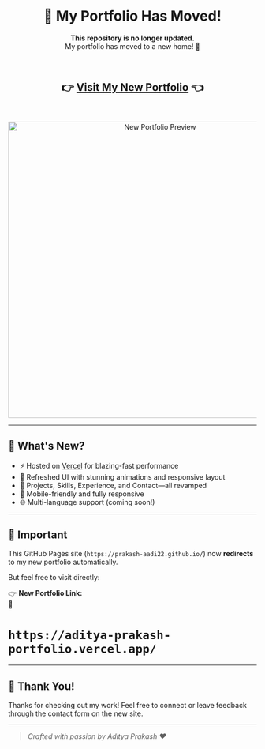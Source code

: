 <h1 align="center">🚀 My Portfolio Has Moved!</h1>

<p align="center">
  <strong>This repository is no longer updated.</strong><br />
  My portfolio has moved to a new home! 🎉
</p>

<br />

<h2 align="center">
  👉 <a href="https://aditya-prakash-portfolio.vercel.app/" target="_blank">Visit My New Portfolio</a> 👈
</h2>

<br />

<p align="center">
  <a href="https://aditya-prakash-portfolio.vercel.app/" target="_blank">
    <img src="https://aditya-prakash-portfolio.vercel.app/assets/images/p_portfolio.png" alt="New Portfolio Preview" width="600" />
  </a>
</p>

---

## 📢 What's New?

- ⚡ Hosted on [Vercel](https://aditya-prakash-portfolio.vercel.app/) for blazing-fast performance
- 🎨 Refreshed UI with stunning animations and responsive layout
- 🧠 Projects, Skills, Experience, and Contact—all revamped
- 📱 Mobile-friendly and fully responsive
- 🌐 Multi-language support (coming soon!)

---

## 📌 Important

This GitHub Pages site (`https://prakash-aadi22.github.io/`) now **redirects** to my new portfolio automatically.

But feel free to visit directly:

👉 **New Portfolio Link:**  
🔗 <h1>`https://aditya-prakash-portfolio.vercel.app/`</h1>


---

## 🙏 Thank You!

Thanks for checking out my work! Feel free to connect or leave feedback through the contact form on the new site.

---

> _Crafted with passion by Aditya Prakash ❤️_
